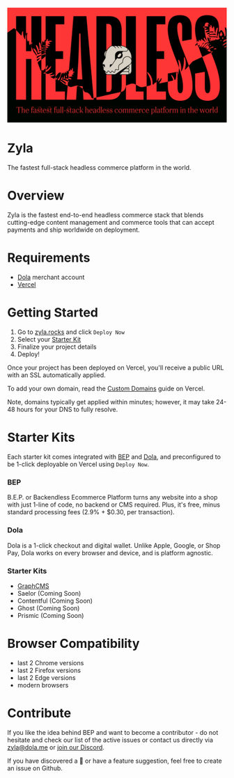![Zyla](zyla.jpg)

# Zyla

The fastest full-stack headless commerce platform in the world.

# Overview

Zyla is the fastest end-to-end headless commerce stack that blends cutting-edge content management and commerce tools that can accept payments and ship worldwide on deployment.

# Requirements

* [Dola](https://dola.me) merchant account 
* [Vercel](https://vercel.com)

# Getting Started

1. Go to [zyla.rocks](https://zyla.rocks) and click `Deploy Now`
2. Select your [Starter Kit](#starter-kits)
3. Finalize your project details
4. Deploy!

Once your project has been deployed on Vercel, you'll receive a public URL with an SSL automatically applied.

To add your own domain, read the [Custom Domains](https://vercel.com/docs/custom-domains) guide on Vercel.

Note, domains typically get applied within minutes; however, it may take 24-48 hours for your DNS to fully resolve.

# Starter Kits

Each starter kit comes integrated with [BEP](https://bep.life) and [Dola](https://dola.me), and preconfigured to be 1-click deployable on Vercel using `Deploy Now`.

### BEP

B.E.P. or Backendless Ecommerce Platform turns any website into a shop with just 1-line of code, no backend or CMS required. Plus, it's free, minus standard processing fees (2.9% + $0.30, per transaction).

### Dola

Dola is a 1-click checkout and digital wallet. Unlike Apple, Google, or Shop Pay, Dola works on every browser and device, and is platform agnostic.

### Starter Kits

* [GraphCMS](https://github.com/dolapay/bep-examples/tree/main/with-graphcms-next)
* Saelor (Coming Soon)
* Contentful (Coming Soon)
* Ghost (Coming Soon)  
* Prismic (Coming Soon)

# Browser Compatibility

- last 2 Chrome versions
- last 2 Firefox versions
- last 2 Edge versions
- modern browsers

# Contribute

If you like the idea behind BEP and want to become a contributor - do not hesitate and check our list of the active issues or contact us directly via zyla@dola.me or [join our Discord](https://discord.gg/9ZbKMHa).

If you have discovered a :ant: or have a feature suggestion, feel free to create an issue on Github.
